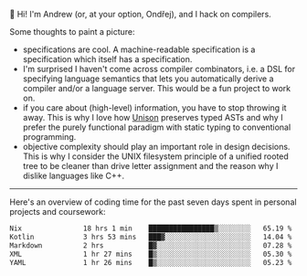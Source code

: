 :wave: Hi! I'm Andrew (or, at your option, Ondřej), and I hack on compilers. 

Some thoughts to paint a picture:
- specifications are cool. A machine-readable specification is a specification which itself has a specification.
- I'm surprised I haven't come across compiler combinators, i.e. a DSL for specifying language semantics that lets you automatically derive a compiler and/or a language server. This would be a fun project to work on.
- if you care about (high-level) information, you have to stop throwing it away. This is why I love how [Unison](https://github.com/unisonweb/unison) preserves typed ASTs and why I prefer the purely functional paradigm with static typing to conventional programming.
- objective complexity should play an important role in design decisions. This is why I consider the UNIX filesystem principle of a unified rooted tree to be cleaner than drive letter assignment and the reason why I dislike languages like C++.

---

Here's an overview of coding time for the past seven days spent in personal projects and coursework:
<!--START_SECTION:waka-->

```txt
Nix               18 hrs 1 min    ████████████████▒░░░░░░░░   65.19 %
Kotlin            3 hrs 53 mins   ███▓░░░░░░░░░░░░░░░░░░░░░   14.04 %
Markdown          2 hrs           █▓░░░░░░░░░░░░░░░░░░░░░░░   07.28 %
XML               1 hr 27 mins    █▒░░░░░░░░░░░░░░░░░░░░░░░   05.30 %
YAML              1 hr 26 mins    █▒░░░░░░░░░░░░░░░░░░░░░░░   05.23 %
```

<!--END_SECTION:waka-->

<!--
**viluon/viluon** is a ✨ _special_ ✨ repository because its `README.md` (this file) appears on your GitHub profile.

Here are some ideas to get you started:

- 🔭 I’m currently working on ...
- 🌱 I’m currently learning ...
- 👯 I’m looking to collaborate on ...
- 🤔 I’m looking for help with ...
- 💬 Ask me about ...
- 📫 How to reach me: ...
- 😄 Pronouns: ...
- ⚡ Fun fact: ...
-->

